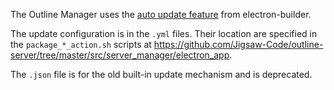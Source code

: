 The Outline Manager uses the [auto update feature](https://www.electron.build/auto-update) from electron-builder.

The update configuration is in the `.yml` files. Their location are specified in the `package_*_action.sh` scripts at https://github.com/Jigsaw-Code/outline-server/tree/master/src/server_manager/electron_app.

The `.json` file is for the old built-in update mechanism and is deprecated.
